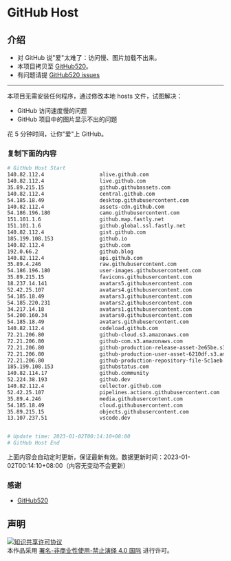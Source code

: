 # GitHub Host
## 介绍
- 对 GitHub 说"爱"太难了：访问慢、图片加载不出来。
- 本项目拷贝至 [GitHub520](https://github.com/521xueweihan/GitHub520)。
- 有问题请提 [GitHub520 issues](https://github.com/521xueweihan/GitHub520/issues/new)

---

本项目无需安装任何程序，通过修改本地 hosts 文件，试图解决：
- GitHub 访问速度慢的问题
- GitHub 项目中的图片显示不出的问题

花 5 分钟时间，让你"爱"上 GitHub。

### 复制下面的内容
```bash
# GitHub Host Start
140.82.112.4                  alive.github.com
140.82.112.4                  live.github.com
35.89.215.15                  github.githubassets.com
140.82.112.4                  central.github.com
54.185.18.49                  desktop.githubusercontent.com
140.82.112.4                  assets-cdn.github.com
54.186.196.180                camo.githubusercontent.com
151.101.1.6                   github.map.fastly.net
151.101.1.6                   github.global.ssl.fastly.net
140.82.112.4                  gist.github.com
185.199.108.153               github.io
140.82.112.4                  github.com
192.0.66.2                    github.blog
140.82.112.4                  api.github.com
35.89.4.246                   raw.githubusercontent.com
54.186.196.180                user-images.githubusercontent.com
35.89.215.15                  favicons.githubusercontent.com
18.237.14.141                 avatars5.githubusercontent.com
52.42.25.107                  avatars4.githubusercontent.com
54.185.18.49                  avatars3.githubusercontent.com
54.185.220.231                avatars2.githubusercontent.com
34.217.14.18                  avatars1.githubusercontent.com
54.200.160.34                 avatars0.githubusercontent.com
54.185.18.49                  avatars.githubusercontent.com
140.82.112.4                  codeload.github.com
72.21.206.80                  github-cloud.s3.amazonaws.com
72.21.206.80                  github-com.s3.amazonaws.com
72.21.206.80                  github-production-release-asset-2e65be.s3.amazonaws.com
72.21.206.80                  github-production-user-asset-6210df.s3.amazonaws.com
72.21.206.80                  github-production-repository-file-5c1aeb.s3.amazonaws.com
185.199.108.153               githubstatus.com
140.82.114.17                 github.community
52.224.38.193                 github.dev
140.82.112.4                  collector.github.com
52.42.25.107                  pipelines.actions.githubusercontent.com
35.89.4.246                   media.githubusercontent.com
54.185.18.49                  cloud.githubusercontent.com
35.89.215.15                  objects.githubusercontent.com
13.107.237.51                 vscode.dev


# Update time: 2023-01-02T00:14:10+08:00
# GitHub Host End

```
上面内容会自动定时更新，保证最新有效。数据更新时间：2023-01-02T00:14:10+08:00（内容无变动不会更新）

### 感谢

- [GitHub520](https://github.com/521xueweihan/GitHub520)

## 声明
<a rel="license" href="https://creativecommons.org/licenses/by-nc-nd/4.0/deed.zh"><img alt="知识共享许可协议" style="border-width: 0" src="https://licensebuttons.net/l/by-nc-nd/4.0/88x31.png"></a><br>本作品采用 <a rel="license" href="https://creativecommons.org/licenses/by-nc-nd/4.0/deed.zh">署名-非商业性使用-禁止演绎 4.0 国际</a> 进行许可。